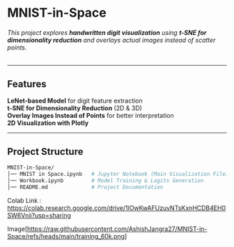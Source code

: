 # MNIST-in-Space

###### This project explores **handwritten digit visualization** using **t-SNE for dimensionality reduction** and overlays actual images instead of scatter points. 
---

## Features
**LeNet-based Model** for digit feature extraction  
**t-SNE for Dimensionality Reduction** (2D & 3D)  
**Overlay Images Instead of Points** for better interpretation  
**2D Visualization with Plotly**  

---

## Project Structure
```bash
MNIST-in-Space/
│── MNIST in Space.ipynb   # Jupyter Notebook (Main Visualization File)
│── Workbook.ipynb         # Model Training & Logits Generation
│── README.md              # Project Documentation
```



Colab Link : https://colab.research.google.com/drive/1lOwKwAFUzuvNTsKxnHCDB4EH0SW6Vnij?usp=sharing

Image[https://raw.githubusercontent.com/AshishJangra27/MNIST-in-Space/refs/heads/main/training_60k.png]
